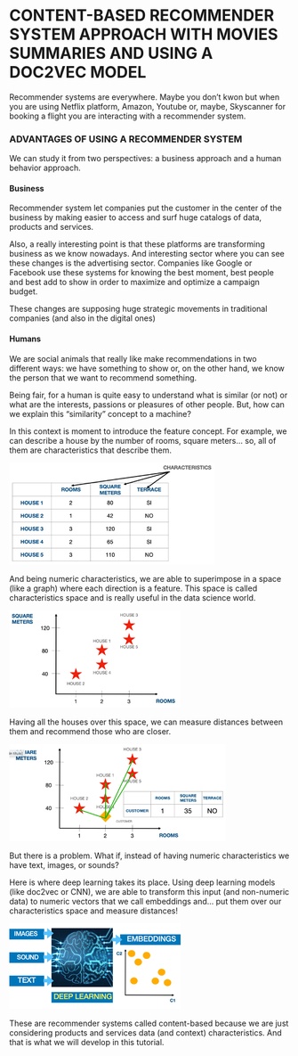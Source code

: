 # CONTENT-BASED RECOMMENDER SYSTEM APPROACH WITH MOVIES SUMMARIES AND USING A DOC2VEC MODEL

Recommender systems are everywhere. Maybe you don’t kwon but when you are using Netflix platform, Amazon, Youtube or, maybe, Skyscanner for booking a flight you are interacting with a recommender system.

### ADVANTAGES OF USING A RECOMMENDER SYSTEM

We can study it from two perspectives: a business approach and a human behavior approach.

#### Business 

Recommender system let companies put the customer in the center of the business by making easier to access and surf huge catalogs of data, products and services.

Also, a really interesting point is that these platforms are transforming business as we know nowadays. And interesting sector where you can see these changes is the advertising sector. Companies like Google or Facebook use these systems for knowing the best moment, best people and best add to show in order to maximize and optimize a campaign budget. 

These changes are supposing huge strategic movements in traditional companies (and also in the digital ones)

#### Humans

We are social animals that really like make recommendations in two different ways: we have something to show or, on the other hand, we know the person that we want to recommend something. 

Being fair, for a human is quite easy to understand what is similar (or not) or what are the interests, passions or pleasures of other people. But, how can we explain this “similarity” concept to a machine?

In this context is moment to introduce the feature concept. For example, we can describe a house by the number of rooms, square meters… so, all of them are characteristics that describe them. 

![alt text](https://github.com/qgvidal/contentRecommenderSystem/blob/main/images/rs1.png) 

And being numeric characteristics, we are able to superimpose in a space (like a graph) where each direction is a feature. This space is called characteristics space and is really useful in the data science world.

 ![alt text](https://github.com/qgvidal/contentRecommenderSystem/blob/main/images/rs2.png) 
 
Having all the houses over this space, we can measure distances between them and recommend those who are closer. 

![alt text](https://github.com/qgvidal/contentRecommenderSystem/blob/main/images/rs3.png) 

But there is a problem. What if, instead of having numeric characteristics we have text, images, or sounds?

Here is where deep learning takes its place. Using deep learning models (like doc2vec or CNN), we are able to transform this input (and non-numeric data) to numeric vectors that we call embeddings and… put them over our characteristics space and measure distances!

 ![alt text](https://github.com/qgvidal/contentRecommenderSystem/blob/main/images/rs4.png)

These are recommender systems called content-based because we are just considering products and services data (and context) characteristics. And that is what we will develop in this tutorial.

